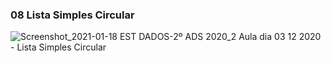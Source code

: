 ### 08 Lista Simples Circular

![Screenshot_2021-01-18 EST DADOS-2º ADS 2020_2 Aula dia 03 12 2020 - Lista Simples Circular](https://user-images.githubusercontent.com/33932398/104930218-9fb59f00-5983-11eb-9cda-c25490aa545c.png)
